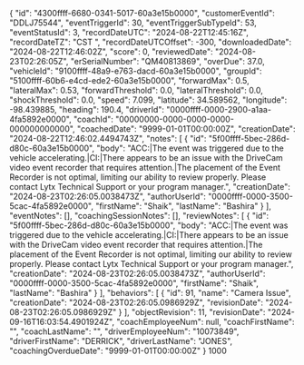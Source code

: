 {
    "id": "4300ffff-6680-0341-5017-60a3e15b0000",
    "customerEventId": "DDLJ75544",
    "eventTriggerId": 30,
    "eventTriggerSubTypeId": 53,
    "eventStatusId": 3,
    "recordDateUTC": "2024-08-22T12:45:16Z",
    "recordDateTZ": "CST ",
    "recordDateUTCOffset": -300,
    "downloadedDate": "2024-08-22T12:46:02Z",
    "score": 0,
    "reviewedDate": "2024-08-23T02:26:05Z",
    "erSerialNumber": "QM40813869",
    "overDue": 37.0,
    "vehicleId": "9100ffff-48a9-e763-dacd-60a3e15b0000",
    "groupId": "5100ffff-60b6-e4cd-ede2-60a3e15b0000",
    "forwardMax": 0.5,
    "lateralMax": 0.53,
    "forwardThreshold": 0.0,
    "lateralThreshold": 0.0,
    "shockThreshold": 0.0,
    "speed": 7.099,
    "latitude": 34.589562,
    "longitude": -98.439885,
    "heading": 190.4,
    "driverId": "0000ffff-0000-2900-a1aa-4fa5892e0000",
    "coachId": "00000000-0000-0000-0000-000000000000",
    "coachedDate": "9999-01-01T00:00:00Z",
    "creationDate": "2024-08-22T12:46:02.4494743Z",
    "notes": [
        {
            "id": "5f00ffff-5bec-286d-d80c-60a3e15b0000",
            "body": "ACC:|The event was triggered due to the vehicle accelerating.|CI:|There appears to be an issue with the DriveCam video event recorder that requires attention.|The placement of the Event Recorder is not optimal, limiting our ability to review properly. Please contact Lytx Technical Support or your program manager.",
            "creationDate": "2024-08-23T02:26:05.0038473Z",
            "authorUserId": "0000ffff-0000-3500-5cac-4fa5892e0000",
            "firstName": "Shaik",
            "lastName": "Bashira"
        }
    ],
    "eventNotes": [],
    "coachingSessionNotes": [],
    "reviewNotes": [
        {
            "id": "5f00ffff-5bec-286d-d80c-60a3e15b0000",
            "body": "ACC:|The event was triggered due to the vehicle accelerating.|CI:|There appears to be an issue with the DriveCam video event recorder that requires attention.|The placement of the Event Recorder is not optimal, limiting our ability to review properly. Please contact Lytx Technical Support or your program manager.",
            "creationDate": "2024-08-23T02:26:05.0038473Z",
            "authorUserId": "0000ffff-0000-3500-5cac-4fa5892e0000",
            "firstName": "Shaik",
            "lastName": "Bashira"
        }
    ],
    "behaviors": [
        {
            "id": 91,
            "name": "Camera Issue",
            "creationDate": "2024-08-23T02:26:05.0986929Z",
            "revisionDate": "2024-08-23T02:26:05.0986929Z"
        }
    ],
    "objectRevision": 11,
    "revisionDate": "2024-09-16T16:03:54.4901924Z",
    "coachEmployeeNum": null,
    "coachFirstName": "",
    "coachLastName": "",
    "driverEmployeeNum": "10073849",
    "driverFirstName": "DERRICK",
    "driverLastName": "JONES",
    "coachingOverdueDate": "9999-01-01T00:00:00Z"
}
1000
